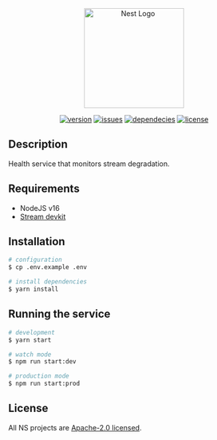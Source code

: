 <div align="center">
<a href="https://nanite-systems.net/" target="blank">
  <img src="https://nanite-systems.net/images/ns.colored.svg" width="200" alt="Nest Logo" />
</a>

[![version](https://img.shields.io/github/package-json/v/nanite-systems/stream-health?color=blue)](https://github.com/nanite-systems/stream-health)
[![issues](https://img.shields.io/github/issues/nanite-systems/stream-health)](https://github.com/nanite-systems/stream-health/issues)
[![dependecies](https://img.shields.io/librariesio/github/nanite-systems/stream-health)](https://libraries.io/github/nanite-systems/stream-health)
[![license](https://img.shields.io/github/license/nanite-systems/stream-health)](https://github.com/nanite-systems/stream-health/blob/main/LICENSE)

</div>

## Description

Health service that monitors stream degradation.

## Requirements

- NodeJS v16
- [Stream devkit](https://github.com/nanite-systems/stream-devkit/)

## Installation

```bash
# configuration
$ cp .env.example .env

# install dependencies
$ yarn install
```

## Running the service

```bash
# development
$ yarn start

# watch mode
$ npm run start:dev

# production mode
$ npm run start:prod
```

## License

All NS projects are [Apache-2.0 licensed](LICENSE).
